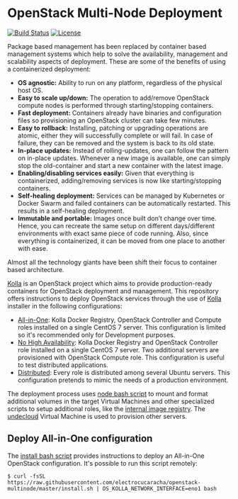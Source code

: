 # OpenStack Multi-Node Deployment
[![Build Status](https://travis-ci.org/electrocucaracha/openstack-multinode.png)](https://travis-ci.org/electrocucaracha/openstack-multinode)
[![License](https://img.shields.io/badge/License-Apache%202.0-blue.svg)](https://opensource.org/licenses/Apache-2.0)

Package based management has been replaced by container based
management systems which help to solve the availability, management
and scalability aspects of deployment. These are some of the benefits
of using a containerized deployment:

* **OS agnostic:** Ability to run on any platform, regardless of the
physical host OS.
* **Easy to scale up/down:** The operation to add/remove OpenStack
compute nodes is performed through starting/stopping containers.
* **Fast deployment:** Containers already have binaries and
configuration files so provisioning an OpenStack cluster can take
few minutes.
* **Easy to rollback:** Installing, patching or upgrading operations
are atomic, either they will successfully complete or will fail. In
case of failure, they can be removed and the system is back to its old
state.
* **In-place updates:** Instead of rolling-updates, one can follow the
pattern on in-place updates. Whenever a new image is available, one
can simply stop the old-container and start a new container with the
latest image.
* **Enabling/disabling services easily:** Given that everything is
containerized, adding/removing services is now like starting/stopping
containers.
* **Self-healing deployment:** Services can be managed by Kubernetes
or Docker Swarm and failed containers can be automatically restarted.
This results in a self-healing deployment.
* **Immutable and portable:** Images once built don’t change over
time. Hence, you can recreate the same setup on different
days/different environments with exact same piece of code running.
Also, since everything is containerized, it can be moved from one
place to another with ease.

Almost all the technology giants have been shift their focus to
container based architecture.

[Kolla][1] is an OpenStack project which aims to provide
production-ready containers for OpenStack deployment and management.
This repository offers instructions to deploy OpenStack services
through the use of [Kolla][1] installer in the following
configurations:

* [All-in-One](samples/aio/): Kolla Docker Registry, OpenStack
Controller and Compute roles installed on a single CentOS 7 server.
This configuration is limited so it's recommended only for
Development purposes.
* [No High Availability](samples/noha/): Kolla Docker Registry and
OpenStack Controller role installed on a single CentOS 7 server. Two
additional servers are provisioned with OpenStack Compute role. This
configuration is useful to test distributed applications.
* [Distributed](samples/distributed/): Every role is distributed among
several Ubuntu servers. This configuration pretends to mimic the needs
of a production environment.

The deployment process uses [node bash script](node.sh) to mount and
format additional volumes in the target Virtual Machines and other
specialized scripts to setup additional roles, like the
[internal image registry](registry.sh). The [undecloud](undercloud.sh)
Virtual Machine is used to provision other servers.

## Deploy All-in-One configuration

The [install bash script](install.sh) provides instructions to 
deploy an All-in-One OpenStack configuration. It's possible to run
this script remotely:

    $ curl -fsSL https://raw.githubusercontent.com/electrocucaracha/openstack-multinode/master/install.sh | OS_KOLLA_NETWORK_INTERFACE=eno1 bash

[1]: https://docs.openstack.org/kolla/latest/
